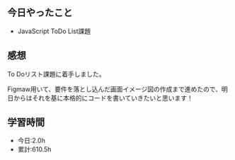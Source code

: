 ## 今日やったこと
- JavaScript ToDo List課題

## 感想
 To Doリスト課題に着手しました。

Figmaw用いて、要件を落とし込んだ画面イメージ図の作成まで進めたので、明日からはそれを基に本格的にコードを書いていきたいと思います！

## 学習時間
- 今日:2.0h
- 累計:610.5h

